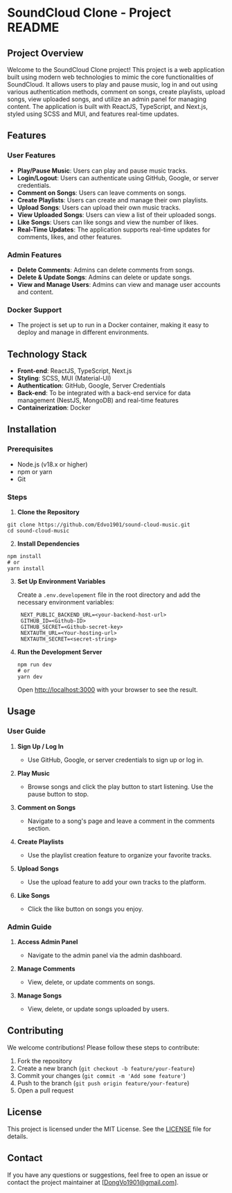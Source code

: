 # SoundCloud Clone - Project README

## Project Overview

Welcome to the SoundCloud Clone project! This project is a web application built using modern web technologies to mimic the core functionalities of SoundCloud. It allows users to play and pause music, log in and out using various authentication methods, comment on songs, create playlists, upload songs, view uploaded songs, and utilize an admin panel for managing content. The application is built with ReactJS, TypeScript, and Next.js, styled using SCSS and MUI, and features real-time updates.

## Features

### User Features

- **Play/Pause Music**: Users can play and pause music tracks.
- **Login/Logout**: Users can authenticate using GitHub, Google, or server credentials.
- **Comment on Songs**: Users can leave comments on songs.
- **Create Playlists**: Users can create and manage their own playlists.
- **Upload Songs**: Users can upload their own music tracks.
- **View Uploaded Songs**: Users can view a list of their uploaded songs.
- **Like Songs**: Users can like songs and view the number of likes.
- **Real-Time Updates**: The application supports real-time updates for comments, likes, and other features.

### Admin Features

- **Delete Comments**: Admins can delete comments from songs.
- **Delete & Update Songs**: Admins can delete or update songs.
- **View and Manage Users**: Admins can view and manage user accounts and content.

### Docker Support
- The project is set up to run in a Docker container, making it easy to deploy and manage in different environments.

## Technology Stack

- **Front-end**: ReactJS, TypeScript, Next.js
- **Styling**: SCSS, MUI (Material-UI)
- **Authentication**: GitHub, Google, Server Credentials
- **Back-end**: To be integrated with a back-end service for data management (NestJS, MongoDB) and real-time features
- **Containerization**: Docker

## Installation

### Prerequisites

- Node.js (v18.x or higher)
- npm or yarn
- Git

### Steps

1. **Clone the Repository**

```
git clone https://github.com/Edvo1901/sound-cloud-music.git
cd sound-cloud-music
```

2. **Install Dependencies**

```
npm install
# or
yarn install
```

3. **Set Up Environment Variables**

   Create a `.env.developement` file in the root directory and add the necessary environment variables:

   ```
	NEXT_PUBLIC_BACKEND_URL=<your-backend-host-url>
	GITHUB_ID=<Github-ID>
	GITHUB_SECRET=<Github-secret-key>
	NEXTAUTH_URL=<Your-hosting-url>
	NEXTAUTH_SECRET=<secret-string>
   ```

4. **Run the Development Server**

   ```
   npm run dev
   # or
   yarn dev
   ```

   Open [http://localhost:3000](http://localhost:3000) with your browser to see the result.

## Usage

### User Guide

1. **Sign Up / Log In**

   - Use GitHub, Google, or server credentials to sign up or log in.

2. **Play Music**

   - Browse songs and click the play button to start listening. Use the pause button to stop.

3. **Comment on Songs**

   - Navigate to a song's page and leave a comment in the comments section.

4. **Create Playlists**

   - Use the playlist creation feature to organize your favorite tracks.

5. **Upload Songs**

   - Use the upload feature to add your own tracks to the platform.

6. **Like Songs**

   - Click the like button on songs you enjoy.

### Admin Guide

1. **Access Admin Panel**

   - Navigate to the admin panel via the admin dashboard.

2. **Manage Comments**

   - View, delete, or update comments on songs.

3. **Manage Songs**

   - View, delete, or update songs uploaded by users.

## Contributing

We welcome contributions! Please follow these steps to contribute:

1. Fork the repository
2. Create a new branch (`git checkout -b feature/your-feature`)
3. Commit your changes (`git commit -m 'Add some feature'`)
4. Push to the branch (`git push origin feature/your-feature`)
5. Open a pull request

## License

This project is licensed under the MIT License. See the [LICENSE](LICENSE) file for details.

## Contact

If you have any questions or suggestions, feel free to open an issue or contact the project maintainer at [DongVo1901@gmail.com].
